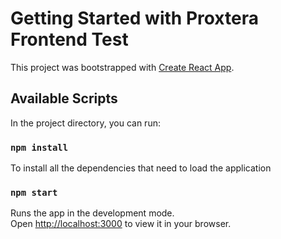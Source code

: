 # Getting Started with Proxtera Frontend Test

This project was bootstrapped with [Create React App](https://github.com/facebook/create-react-app).

## Available Scripts

In the project directory, you can run:

### `npm install` 

To install all the dependencies that need to load the application 


### `npm start`

Runs the app in the development mode.\
Open [http://localhost:3000](http://localhost:3000) to view it in your browser.



